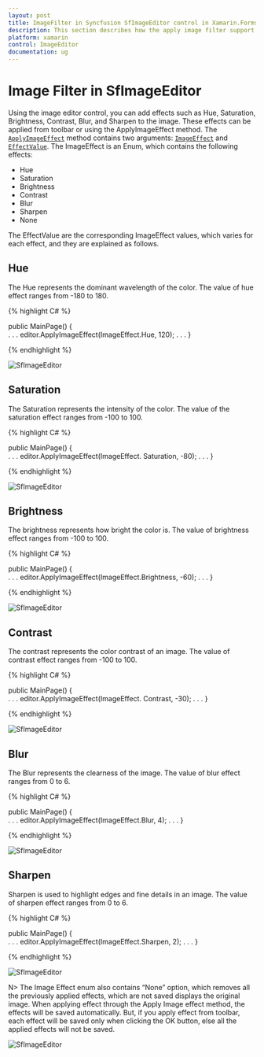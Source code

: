 ```yaml
---
layout: post
title: ImageFilter in Syncfusion SfImageEditor control in Xamarin.Forms
description: This section describes how the apply image filter support in SfImageEditor control for Xamarin.Forms platform
platform: xamarin
control: ImageEditor
documentation: ug
---
```


# Image Filter in SfImageEditor

Using the image editor control, you can add effects such as Hue, Saturation, Brightness, Contrast, Blur, and Sharpen to the image. These effects can be applied from toolbar or using the ApplyImageEffect method. The [`ApplyImageEffect`](https://help.syncfusion.com/cr/xamarin/Syncfusion.SfImageEditor.XForms.SfImageEditor.html#Syncfusion_SfImageEditor_XForms_SfImageEditor_ApplyImageEffect_Syncfusion_SfImageEditor_XForms_ImageEffect_System_Int32_) method contains two arguments: [`ImageEffect`](https://help.syncfusion.com/cr/xamarin/Syncfusion.SfImageEditor.XForms.ImageEffect.html) and [`EffectValue`](https://help.syncfusion.com/cr/xamarin/Syncfusion.SfImageEditor.XForms.SfImageEditor.html#Syncfusion_SfImageEditor_XForms_SfImageEditor_EffectValue). The ImageEffect is an Enum, which contains the following effects:

* Hue
* Saturation
* Brightness
* Contrast
* Blur
* Sharpen 
* None

The EffectValue are the corresponding ImageEffect values, which varies for each effect, and they are explained as follows.

## Hue

The Hue represents the dominant wavelength of the color. The value of hue effect ranges from -180 to 180.

{% highlight C# %}

public MainPage()
{               
    . . .
    editor.ApplyImageEffect(ImageEffect.Hue, 120);
    . . .
}

{% endhighlight %}

![SfImageEditor](ImageEditor_images/Hue.jpg)

## Saturation

The Saturation represents the intensity of the color. The value of the saturation effect ranges from -100 to 100.

{% highlight C# %}

public MainPage()
{               
    . . .
    editor.ApplyImageEffect(ImageEffect. Saturation, -80);
    . . .
}

{% endhighlight %}

![SfImageEditor](ImageEditor_images/Saturation.jpg)

## Brightness

The brightness represents how bright the color is. The value of brightness effect ranges from -100 to 100.

{% highlight C# %}

public MainPage()
{               
    . . .
    editor.ApplyImageEffect(ImageEffect.Brightness, -60);
    . . .
}

{% endhighlight %}

![SfImageEditor](ImageEditor_images/Brightness.jpg)

## Contrast

The contrast represents the color contrast of an image. The value of contrast effect ranges from -100 to 100.

{% highlight C# %}

public MainPage()
{               
    . . .
    editor.ApplyImageEffect(ImageEffect. Contrast, -30);
    . . .
}

{% endhighlight %}

![SfImageEditor](ImageEditor_images/Contrast.jpg)

## Blur

The Blur represents the clearness of the image. The value of blur effect ranges from 0 to 6.

{% highlight C# %}

public MainPage()
{               
    . . .
    editor.ApplyImageEffect(ImageEffect.Blur, 4);
    . . .
}

{% endhighlight %}

![SfImageEditor](ImageEditor_images/Blur.jpg)

## Sharpen

Sharpen is used to highlight edges and fine details in an image. The value of sharpen effect ranges from 0 to 6.

{% highlight C# %}

public MainPage()
{               
    . . .
    editor.ApplyImageEffect(ImageEffect.Sharpen, 2);
    . . .
}

{% endhighlight %}

![SfImageEditor](ImageEditor_images/Sharpen.jpg)

N> The Image Effect enum also contains “None” option, which removes all the previously applied effects, which are not saved displays the original image. When applying effect through the Apply Image effect method, the effects will be saved automatically. But, if you apply effect from toolbar, each effect will be saved only when clicking the OK button, else all the applied effects will not be saved.

![SfImageEditor](ImageEditor_images/ImageFilter.jpg)